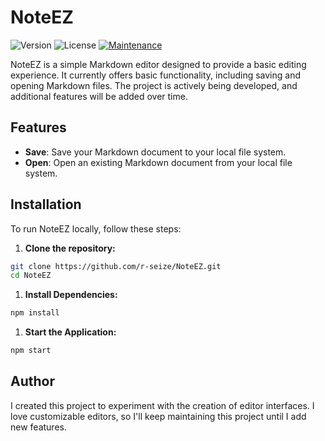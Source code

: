 # NoteEZ

![Version](https://img.shields.io/badge/version-1.0.0-blue)
![License](https://img.shields.io/badge/license-GPL%20v3-800080?style=flat-square)
[![Maintenance](https://img.shields.io/badge/Maintained%3F-yes-green.svg)](https://GitHub.com/Naereen/StrapDown.js/graphs/commit-activity)

NoteEZ is a simple Markdown editor designed to provide a basic editing experience. It currently offers basic functionality, including saving and opening Markdown files. The project is actively being developed, and additional features will be added over time.

## Features

- **Save**: Save your Markdown document to your local file system.
- **Open**: Open an existing Markdown document from your local file system.

## Installation

To run NoteEZ locally, follow these steps:

1. **Clone the repository:**

```bash
git clone https://github.com/r-seize/NoteEZ.git
cd NoteEZ
```

1. **Install Dependencies:**

```bash
npm install
```

1. **Start the Application:**

```bash
npm start
```

## Author

I created this project to experiment with the creation of editor interfaces. I love customizable editors, so I'll keep maintaining this project until I add new features. 
